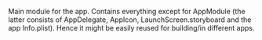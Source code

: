 Main module for the app. Contains everything except for AppModule (the latter consists of AppDelegate, AppIcon, LaunchScreen.storyboard and the app Info.plist). Hence it might be easily reused for building/in different apps.
